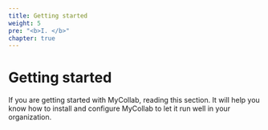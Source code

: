 ```yaml
---
title: Getting started
weight: 5
pre: "<b>I. </b>"
chapter: true
---
```


# Getting started

If you are getting started with MyCollab, reading this section. It will help you know how to install and configure MyCollab to let it run well in your organization.
